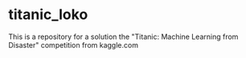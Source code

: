 # titanic_loko
This is a repository for a solution the "Titanic: Machine Learning from Disaster" competition from kaggle.com
